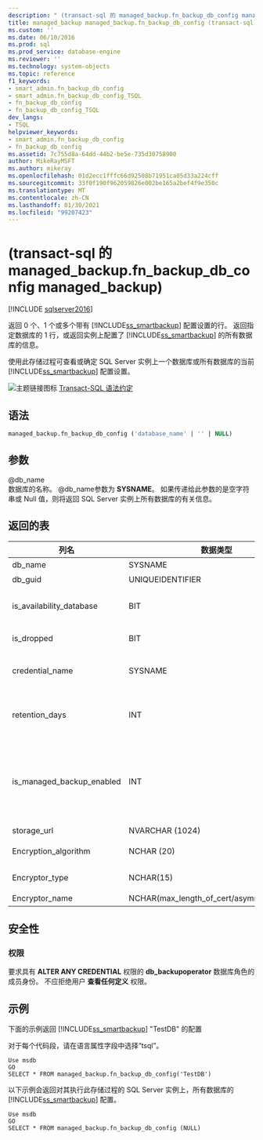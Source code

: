 ```yaml
---
description: " (transact-sql 的 managed_backup.fn_backup_db_config managed_backup) "
title: managed_backup managed_backup.fn_backup_db_config (transact-sql) |Microsoft Docs
ms.custom: ''
ms.date: 06/10/2016
ms.prod: sql
ms.prod_service: database-engine
ms.reviewer: ''
ms.technology: system-objects
ms.topic: reference
f1_keywords:
- smart_admin.fn_backup_db_config
- smart_admin.fn_backup_db_config_TSQL
- fn_backup_db_config
- fn_backup_db_config_TSQL
dev_langs:
- TSQL
helpviewer_keywords:
- smart_admin.fn_backup_db_config
- fn_backup_db_config
ms.assetid: 7c755d8a-64dd-44b2-be5e-735d30758900
author: MikeRayMSFT
ms.author: mikeray
ms.openlocfilehash: 01d2ecc1fffc66d92508b71951ca05d33a224cff
ms.sourcegitcommit: 33f0f190f962059826e002be165a2bef4f9e350c
ms.translationtype: MT
ms.contentlocale: zh-CN
ms.lasthandoff: 01/30/2021
ms.locfileid: "99207423"
---
```

# <a name="managed_backupfn_backup_db_config-transact-sql"></a> (transact-sql 的 managed_backup.fn_backup_db_config managed_backup) 
[!INCLUDE [sqlserver2016](../../includes/applies-to-version/sqlserver2016.md)]

   返回 0 个、1 个或多个带有 [!INCLUDE[ss_smartbackup](../../includes/ss-smartbackup-md.md)] 配置设置的行。 返回指定数据库的 1 行，或返回实例上配置了 [!INCLUDE[ss_smartbackup](../../includes/ss-smartbackup-md.md)] 的所有数据库的信息。  
  
 使用此存储过程可查看或确定 SQL Server 实例上一个数据库或所有数据库的当前 [!INCLUDE[ss_smartbackup](../../includes/ss-smartbackup-md.md)] 配置设置。  
  
 ![主题链接图标](../../database-engine/configure-windows/media/topic-link.gif "“主题链接”图标") [Transact-SQL 语法约定](../../t-sql/language-elements/transact-sql-syntax-conventions-transact-sql.md)  
  
## <a name="syntax"></a>语法  
  
```sql  
managed_backup.fn_backup_db_config ('database_name' | '' | NULL)  
```  
  
##  <a name="arguments"></a><a name="Arguments"></a> 参数  
 @db_name  
 数据库的名称。 @db_name参数为 **SYSNAME**。 如果传递给此参数的是空字符串或 Null 值，则将返回 SQL Server 实例上所有数据库的有关信息。  
  
## <a name="table-returned"></a>返回的表  
  
|列名|数据类型|说明|  
|-----------------|---------------|-----------------|  
|db_name|SYSNAME|数据库名称。|  
|db_guid|UNIQUEIDENTIFIER|唯一标识数据库的标识符。|  
|is_availability_database|BIT|此数据库是否参与可用性组。 值 1 指示数据库是可用性数据库，0 指示不是。|  
|is_dropped|BIT|值 1 指示此数据库为已删除数据库。|  
|credential_name|SYSNAME|用于对存储帐户进行身份验证的 SQL 凭据的名称。 NULL 值指示未设置 SQL 凭据。|  
|retention_days|INT|当前的保留期（以天为单位）。 NULL 值指示从未为此数据库配置 [!INCLUDE[ss_smartbackup](../../includes/ss-smartbackup-md.md)]。|  
|is_managed_backup_enabled|INT|指示当前是否为此数据库启用了 [!INCLUDE[ss_smartbackup](../../includes/ss-smartbackup-md.md)]。 值 1 指示 [!INCLUDE[ss_smartbackup](../../includes/ss-smartbackup-md.md)] 当前已启用，值 0 指示已为此数据库禁用了 [!INCLUDE[ss_smartbackup](../../includes/ss-smartbackup-md.md)]。|  
|storage_url|NVARCHAR (1024) |存储帐户的 URL。|  
|Encryption_algorithm|NCHAR (20) |返回当前要在加密备份时使用的加密算法。|  
|Encryptor_type|NCHAR(15)|返回加密程序设置：证书或非对称密钥。|  
|Encryptor_name|NCHAR(max_length_of_cert/asymm_key_name)|证书或非对称密钥的名称。|  
  
## <a name="security"></a>安全性  
  
### <a name="permissions"></a>权限  
 要求具有 **ALTER ANY CREDENTIAL** 权限的 **db_backupoperator** 数据库角色的成员身份。 不应拒绝用户 **查看任何定义** 权限。  
  
## <a name="examples"></a>示例  
 下面的示例返回 [!INCLUDE[ss_smartbackup](../../includes/ss-smartbackup-md.md)] "TestDB" 的配置  
  
 对于每个代码段，请在语言属性字段中选择“tsql”。  
  
```  
Use msdb  
GO  
SELECT * FROM managed_backup.fn_backup_db_config('TestDB')  
```  
  
 以下示例会返回对其执行此存储过程的 SQL Server 实例上，所有数据库的 [!INCLUDE[ss_smartbackup](../../includes/ss-smartbackup-md.md)] 配置。  
  
```  
Use msdb  
GO  
SELECT * FROM managed_backup.fn_backup_db_config (NULL)  
```  
  
  
